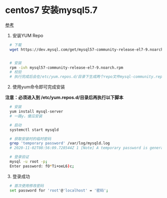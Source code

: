 # centos7 安装mysql5.7

[参考](https://blog.csdn.net/wohiusdashi/article/details/89358071)

1. 安装YUM Repo

```bash
  # 下载
  wget https://dev.mysql.com/get/mysql57-community-release-el7-9.noarch.rpm


  # 安装
  rpm -ivh mysql57-community-release-el7-9.noarch.rpm
  # 校验
  # 执行完成后会在/etc/yum.repos.d/目录下生成两个repo文件mysql-community.repo mysql-community-source.repo
```

2. 使用yum命令即可完成安装

**注意：必须进入到 /etc/yum.repos.d/目录后再执行以下脚本**

```bash
  # 安装
  yum install mysql-server
  # 一路y，傻瓜安装

  # 启动
  systemctl start mysqld

  # 获取安装时的临时密码
  grep 'temporary password' /var/log/mysqld.log
  # 2020-11-02T08:56:09.728544Z 1 [Note] A temporary password is generated for root@localhost: fO*Ti+oeL6)c

  # 登录验证
  mysql -u root -p;
  Enter password: fO*Ti+oeL6)c;

```

3. 登录成功

```bash
  # 首次使用修改密码
  set password for 'root'@'localhost' = '密码';
```
